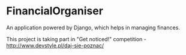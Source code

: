 # FinancialOrganiser
An application powered by Django, which helps in managing finances.

This project is taking part in "Get noticed!" competition - http://www.devstyle.pl/daj-sie-poznac/
